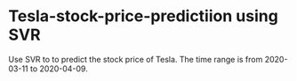 # Tesla-stock-price-predictiion using SVR
Use SVR to to predict the stock price of Tesla. 
The time range is from 2020-03-11 to 2020-04-09.
